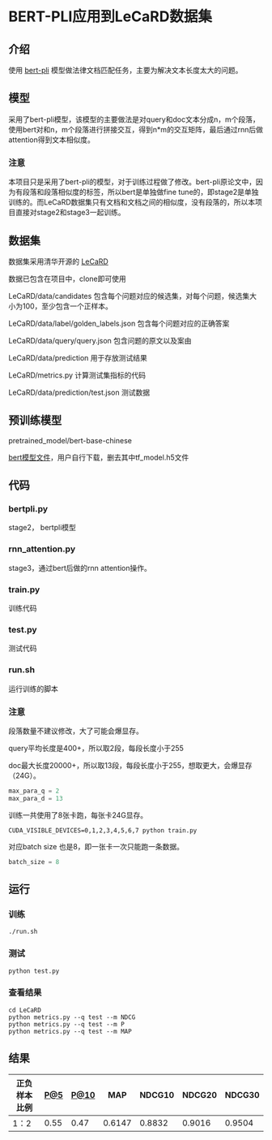 # BERT-PLI应用到LeCaRD数据集
## 介绍
使用 [bert-pli](https://www.ijcai.org/proceedings/2020/0484.pdf) 模型做法律文档匹配任务，主要为解决文本长度太大的问题。



## 模型

采用了bert-pli模型，该模型的主要做法是对query和doc文本分成n，m个段落，使用bert对和n，m个段落进行拼接交互，得到n*m的交互矩阵，最后通过rnn后做attention得到文本相似度。



### 注意

本项目只是采用了bert-pli的模型，对于训练过程做了修改。bert-pli原论文中，因为有段落和段落相似度的标签，所以bert是单独做fine tune的，即stage2是单独训练的。而LeCaRD数据集只有文档和文档之间的相似度，没有段落的，所以本项目直接对stage2和stage3一起训练。



## 数据集

数据集采用清华开源的 [LeCaRD ](http://www.thuir.cn/group/~mzhang/publications/SIGIR2021-MaYixiao.pdf)

数据已包含在项目中，clone即可使用

LeCaRD/data/candidates	包含每个问题对应的候选集，对每个问题，候选集大小为100，至少包含一个正样本。

LeCaRD/data/label/golden_labels.json	包含每个问题对应的正确答案

LeCaRD/data/query/query.json	包含问题的原文以及案由

LeCaRD/data/prediction	用于存放测试结果

LeCaRD/metrics.py	计算测试集指标的代码

LeCaRD/data/prediction/test.json	测试数据

## 预训练模型

pretrained_model/bert-base-chinese 

[bert模型文件](https://huggingface.co/bert-base-chinese/tree/main)，用户自行下载，删去其中tf_model.h5文件



## 代码

### bertpli.py

stage2， bertpli模型



### rnn_attention.py

stage3，通过bert后做的rnn attention操作。



### train.py

训练代码



### test.py

测试代码



### run.sh

运行训练的脚本



### 注意

段落数量不建议修改，大了可能会爆显存。

query平均长度是400+，所以取2段，每段长度小于255

doc最大长度20000+，所以取13段，每段长度小于255，想取更大，会爆显存（24G）。

```python
max_para_q = 2
max_para_d = 13
```

训练一共使用了8张卡跑，每张卡24G显存。

```shell
CUDA_VISIBLE_DEVICES=0,1,2,3,4,5,6,7 python train.py
```

对应batch size 也是8，即一张卡一次只能跑一条数据。

```python
batch_size = 8
```



## 运行

### 训练

```shell
./run.sh
```

### 测试

```shell
python test.py
```



### 查看结果

```shell
cd LeCaRD
python metrics.py --q test --m NDCG 
python metrics.py --q test --m P
python metrics.py --q test --m MAP
```



## 结果

| 正负样本比例 | [P@5](mailto:P@5) | [P@10](mailto:P@10) | MAP    | NDCG10 | NDCG20 | NDCG30 |
| ------------ | ----------------- | ------------------- | ------ | ------ | ------ | ------ |
| 1：2         | 0.55              | 0.47                | 0.6147 | 0.8832 | 0.9016 | 0.9504 |

